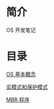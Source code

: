 # 简介

OS 开发笔记

# 目录

[OS 基本概念](os-basic-concepts.md)

[实模式和保护模式](real-mode-and-projected-mode.md)

[MBR 程序](mbr.md)